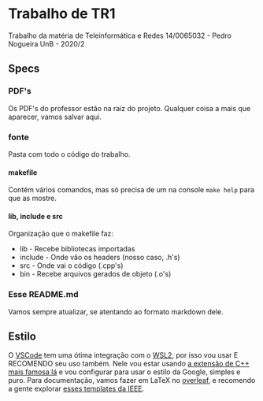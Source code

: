 # Trabalho de TR1

Trabalho da matéria de Teleinformática e Redes
14/0065032 - Pedro Nogueira
UnB - 2020/2

## Specs

### PDF's

Os PDF's do professor estão na raiz do projeto. Qualquer coisa a mais que aparecer, vamos salvar aqui.

### fonte

Pasta com todo o código do trabalho.

#### makefile

Contém vários comandos, mas só precisa de um na console ```make help``` para que as mostre.

#### lib, include e src

Organização que o makefile faz:

* lib - Recebe bibliotecas importadas
* include - Onde vão os headers (nosso caso, .h's)
* src - Onde vai o código (.cpp's)
* bin - Recebe arquivos gerados de objeto (.o's)

### Esse README.md

Vamos sempre atualizar, se atentando ao formato markdown dele.

## Estilo

O [VSCode](code.visualstudio.com) tem uma ótima integração com o [WSL2](ubuntu.com/wsl), por isso vou usar E RECOMENDO seu uso também.
Nele vou estar usando [a extensão de C++ mais famosa lá](marketplace.visualstudio.com/items?itemName=ms-vscode.cpptools) e vou configurar para usar o estilo da Google, simples e puro.
Para documentação, vamos fazer em LaTeX no [overleaf](overleaf.com), e recomendo a gente explorar [esses templates da IEEE](http://www.ieee.org/conferences_events/conferences/publishing/templates.html).

